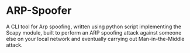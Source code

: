 # ARP-Spoofer

A CLI tool for Arp spoofing, written using python script implementing the Scapy module, built to perform an ARP spoofing attack against someone else on your local network and eventually carrying out Man-in-the-Middle attack.
